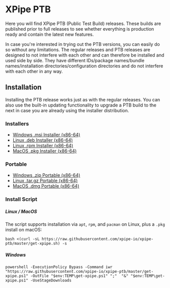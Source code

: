 # XPipe PTB

Here you will find XPipe PTB (Public Test Build) releases. These builds are published prior to full releases to see whether everything is production ready and contain the latest new features.

In case you're interested in trying out the PTB versions, you can easily do so without any limitations.
The regular releases and PTB releases are designed to not interfere with each other and can therefore be installed and used side by side.
They have different IDs/package names/bundle names/installation directories/configuration directories and do not interfere with each other in any way.

## Installation

Installing the PTB release works just as with the regular releases. You can also use the built-in updating functionality to upgrade a PTB build to the next in case you are already using the installer distribution.

### Installers

- [Windows .msi Installer (x86-64)](https://github.com/xpipe-io/xpipe-ptb/releases/latest/download/xpipe-installer-windows-x86_64.msi)
- [Linux .deb Installer (x86-64)](https://github.com/xpipe-io/xpipe-ptb/releases/latest/download/xpipe-installer-linux-x86_64.deb)
- [Linux .rpm Installer (x86-64)](https://github.com/xpipe-io/xpipe-ptb/releases/latest/download/xpipe-installer-linux-x86_64.rpm)
- [MacOS .pkg Installer (x86-64)](https://github.com/xpipe-io/xpipe-ptb/releases/latest/download/xpipe-installer-macos-x86_64.pkg)

### Portable

- [Windows .zip Portable (x86-64)](https://github.com/xpipe-io/xpipe-ptb/releases/latest/download/xpipe-portable-windows-x86_64.zip)
- [Linux .tar.gz Portable (x86-64)](https://github.com/xpipe-io/xpipe-ptb/releases/latest/download/xpipe-portable-linux-x86_64.tar.gz)
- [MacOS .dmg Portable (x86-64)](https://github.com/xpipe-io/xpipe-ptb/releases/latest/download/xpipe-portable-macos-x86_64.dmg)

### Install Script

#####  Linux / MacOS

The script supports installation via `apt`, `rpm`, and `pacman` on Linux, plus a `.pkg` install on macOS:

```
bash <(curl -sL https://raw.githubusercontent.com/xpipe-io/xpipe-ptb/master/get-xpipe.sh) -s
```

##### Windows

```
powershell -ExecutionPolicy Bypass -Command iwr "https://raw.githubusercontent.com/xpipe-io/xpipe-ptb/master/get-xpipe.ps1" -OutFile "$env:TEMP\get-xpipe.ps1" ";"  "&" "$env:TEMP\get-xpipe.ps1" -UseStageDownloads
```
